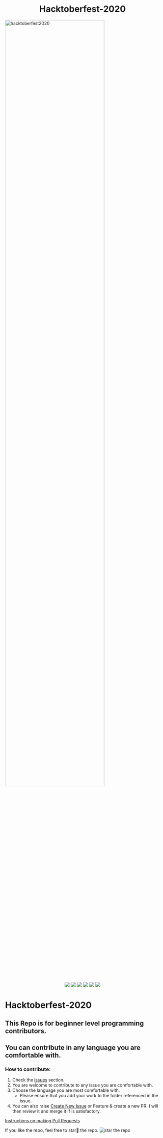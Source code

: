 <h1 align="center"> Hacktoberfest-2020</h1>

<img align="center" height=80% width=80% src="https://hacktoberfest.digitalocean.com/assets/HF-full-logo-b05d5eb32b3f3ecc9b2240526104cf4da3187b8b61963dd9042fdc2536e4a76c.svg" alt="hacktoberfest2020">

<p align="center">
   <img src="https://img.shields.io/badge/author-ManasDroid-orange">
   <img src="https://img.shields.io/github/issues/ManasDroid/Hacktoberfest2020"> 
   <img src="https://img.shields.io/github/forks/ManasDroid/Hacktoberfest2020">
   <img src="https://img.shields.io/github/stars/ManasDroid/Hacktoberfest2020?color=green">
   <img src="https://komarev.com/ghpvc/?username=ManasDroid&color=blue">
   <img src="https://img.shields.io/github/issues-pr/ManasDroid/Hacktoberfest2020.svg">
</p>

# Hacktoberfest-2020

## This Repo is for beginner level programming contributors.

## You can contribute in any language you are comfortable with.

### **How to contribute:**

1. Check the <a href="https://github.com/ManasDroid/Hacktoberfest2020/issues">issues</a> section.
2. You are welcome to contribute to any issue you are comfortable with.
3. Choose the language you are most comfortable with.
   - Please ensure that you add your work to the folder referenced in the issue.
4. You can also raise <a href="https://github.com/ManasDroid/Hacktoberfest2020/issues/new">Create New Issue</a> or Feature & create a new PR. I will then review it and merge it if is satisfactory.

[Instructions on making Pull Requests](https://www.digitalocean.com/community/tutorials/how-to-create-a-pull-request-on-github)

If you like the repo, feel free to star:star2: the repo.
<img src="" alt="star the repo" >
